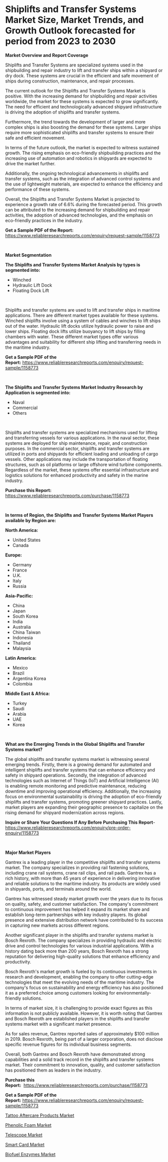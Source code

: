 <p><h1>Shiplifts and Transfer Systems Market Size, Market Trends, and Growth Outlook forecasted for period from 2023 to 2030</h1></p><p><strong>Market Overview and Report Coverage</strong></p>
<p><p>Shiplifts and Transfer Systems are specialized systems used in the shipbuilding and repair industry to lift and transfer ships within a shipyard or dry dock. These systems are crucial in the efficient and safe movement of ships during construction, maintenance, and repair processes.</p><p>The current outlook for the Shiplifts and Transfer Systems Market is positive. With the increasing demand for shipbuilding and repair activities worldwide, the market for these systems is expected to grow significantly. The need for efficient and technologically advanced shipyard infrastructure is driving the adoption of shiplifts and transfer systems.</p><p>Furthermore, the trend towards the development of larger and more complex ships is also boosting the demand for these systems. Larger ships require more sophisticated shiplifts and transfer systems to ensure their safe and efficient movement.</p><p>In terms of the future outlook, the market is expected to witness sustained growth. The rising emphasis on eco-friendly shipbuilding practices and the increasing use of automation and robotics in shipyards are expected to drive the market further.</p><p>Additionally, the ongoing technological advancements in shiplifts and transfer systems, such as the integration of advanced control systems and the use of lightweight materials, are expected to enhance the efficiency and performance of these systems.</p><p>Overall, the Shiplifts and Transfer Systems Market is projected to experience a growth rate of 6.6% during the forecasted period. This growth can be attributed to the increasing demand for shipbuilding and repair activities, the adoption of advanced technologies, and the emphasis on eco-friendly practices in the industry.</p></p>
<p><strong>Get a Sample PDF of the Report:</strong> <a href="https://www.reliableresearchreports.com/enquiry/request-sample/1158773">https://www.reliableresearchreports.com/enquiry/request-sample/1158773</a></p>
<p>&nbsp;</p>
<p><strong>Market Segmentation</strong></p>
<p><strong>The Shiplifts and Transfer Systems Market Analysis by types is segmented into:</strong></p>
<p><ul><li>Winched</li><li>Hydraulic Lift Dock</li><li>Floating Dock Lift</li></ul></p>
<p>&nbsp;</p>
<p><p>Shiplifts and transfer systems are used to lift and transfer ships in maritime applications. There are different market types available for these systems. Winched shiplifts involve using a system of cables and winches to lift ships out of the water. Hydraulic lift docks utilize hydraulic power to raise and lower ships. Floating dock lifts utilize buoyancy to lift ships by filling chambers with water. These different market types offer various advantages and suitability for different ship lifting and transferring needs in the maritime industry.</p></p>
<p><strong>Get a Sample PDF of the Report:</strong>&nbsp;<a href="https://www.reliableresearchreports.com/enquiry/request-sample/1158773">https://www.reliableresearchreports.com/enquiry/request-sample/1158773</a></p>
<p>&nbsp;</p>
<p><strong>The Shiplifts and Transfer Systems Market Industry Research by Application is segmented into:</strong></p>
<p><ul><li>Naval</li><li>Commercial</li><li>Others</li></ul></p>
<p>&nbsp;</p>
<p><p>Shiplifts and transfer systems are specialized mechanisms used for lifting and transferring vessels for various applications. In the naval sector, these systems are deployed for ship maintenance, repair, and construction purposes. In the commercial sector, shiplifts and transfer systems are utilized in ports and shipyards for efficient loading and unloading of cargo vessels. Other applications may include the transportation of floating structures, such as oil platforms or large offshore wind turbine components. Regardless of the market, these systems offer essential infrastructure and logistics solutions for enhanced productivity and safety in the marine industry.</p></p>
<p><strong>Purchase this Report:</strong>&nbsp; <a href="https://www.reliableresearchreports.com/purchase/1158773">https://www.reliableresearchreports.com/purchase/1158773</a></p>
<p>&nbsp;</p>
<p><strong>In terms of Region, the Shiplifts and Transfer Systems Market Players available by Region are:</strong></p>
<p>
    <p> <strong> North America: </strong>
        <ul>
            <li>United States</li>
            <li>Canada</li>
        </ul>
        </p> 
    <p> <strong> Europe: </strong>
        <ul>
            <li>Germany</li>
            <li>France</li>
            <li>U.K.</li>
            <li>Italy</li>
            <li>Russia</li>
        </ul>
        </p> 
    <p> <strong> Asia-Pacific: </strong>
        <ul>
            <li>China</li>
            <li>Japan</li>
            <li>South Korea</li>
            <li>India</li>
            <li>Australia</li>
            <li>China Taiwan</li>
            <li>Indonesia</li>
            <li>Thailand</li>
            <li>Malaysia</li>
        </ul>
        </p> 
    <p> <strong> Latin America: </strong>
        <ul>
            <li>Mexico</li>
            <li>Brazil</li>
            <li>Argentina Korea</li>
            <li>Colombia</li>
        </ul>
        </p> 
    <p> <strong> Middle East & Africa: </strong>
        <ul>
            <li>Turkey</li>
            <li>Saudi</li>
            <li>Arabia</li>
            <li>UAE</li>
            <li>Korea</li>
        </ul>
    </p>
    </p>
<p>&nbsp;</p>
<p><strong>What are the Emerging Trends in the Global Shiplifts and Transfer Systems market?</strong></p>
<p><p>The global shiplifts and transfer systems market is witnessing several emerging trends. Firstly, there is a growing demand for automated and intelligent shiplifts and transfer systems that can enhance efficiency and safety in shipyard operations. Secondly, the integration of advanced technologies such as Internet of Things (IoT) and Artificial Intelligence (AI) is enabling remote monitoring and predictive maintenance, reducing downtime and improving operational efficiency. Additionally, the increasing focus on environmental sustainability is driving the adoption of eco-friendly shiplifts and transfer systems, promoting greener shipyard practices. Lastly, market players are expanding their geographic presence to capitalize on the rising demand for shipyard modernization across regions.</p></p>
<p><strong>Inquire or Share Your Questions If Any Before Purchasing This Report</strong>- <a href="https://www.reliableresearchreports.com/enquiry/pre-order-enquiry/1158773">https://www.reliableresearchreports.com/enquiry/pre-order-enquiry/1158773</a></p>
<p>&nbsp;</p>
<p><strong>Major Market Players</strong></p>
<p><p>Gantrex is a leading player in the competitive shiplifts and transfer systems market. The company specializes in providing rail fastening solutions, including crane rail systems, crane rail clips, and rail pads. Gantrex has a rich history, with more than 45 years of experience in delivering innovative and reliable solutions to the maritime industry. Its products are widely used in shipyards, ports, and terminals around the world.</p><p>Gantrex has witnessed steady market growth over the years due to its focus on quality, safety, and customer satisfaction. The company's commitment to continuous improvement has helped it expand its market share and establish long-term partnerships with key industry players. Its global presence and extensive distribution network have contributed to its success in capturing new markets across different regions.</p><p>Another significant player in the shiplifts and transfer systems market is Bosch Rexroth. The company specializes in providing hydraulic and electric drive and control technologies for various industrial applications. With a history dating back more than 200 years, Bosch Rexroth has a strong reputation for delivering high-quality solutions that enhance efficiency and productivity.</p><p>Bosch Rexroth's market growth is fueled by its continuous investments in research and development, enabling the company to offer cutting-edge technologies that meet the evolving needs of the maritime industry. The company's focus on sustainability and energy efficiency has also positioned it as a preferred choice among customers looking for environmentally-friendly solutions.</p><p>In terms of market size, it is challenging to provide exact figures as this information is not publicly available. However, it is worth noting that Gantrex and Bosch Rexroth are established players in the shiplifts and transfer systems market with a significant market presence.</p><p>As for sales revenue, Gantrex reported sales of approximately $100 million in 2019. Bosch Rexroth, being part of a larger corporation, does not disclose specific revenue figures for its individual business segments.</p><p>Overall, both Gantrex and Bosch Rexroth have demonstrated strong capabilities and a solid track record in the shiplifts and transfer systems market. Their commitment to innovation, quality, and customer satisfaction has positioned them as leaders in the industry.</p></p>
<p><strong>Purchase this Report:</strong>&nbsp;&nbsp;<a href="https://www.reliableresearchreports.com/purchase/1158773">https://www.reliableresearchreports.com/purchase/1158773</a></p>
<p></p>
<p><strong>Get a Sample PDF of the Report:</strong>&nbsp;<a href="https://www.reliableresearchreports.com/enquiry/request-sample/1158773">https://www.reliableresearchreports.com/enquiry/request-sample/1158773</a></p>
<p><p><a href="https://www.linkedin.com/pulse/tattoo-aftercare-products-market-share-amp-new-trends-lcl4e/">Tattoo Aftercare Products Market</a></p><p><a href="https://www.linkedin.com/pulse/decoding-phenolic-foam-market-deep-dive-latest-trends-segmentation-jgmge/">Phenolic Foam Market</a></p><p><a href="https://medium.com/@shaniekunze/telescope-market-size-growth-forecast-2023-2030-27e606da4686">Telescope Market</a></p><p><a href="https://medium.com/@ulicesdoyle2023/smart-card-market-size-growth-forecast-2023-2030-82eca3441ed7">Smart Card Market</a></p><p><a href="https://www.linkedin.com/pulse/biofuel-enzymes-market-challenges-opportunities-growth-drivers-c4fue/">Biofuel Enzymes Market</a></p></p>